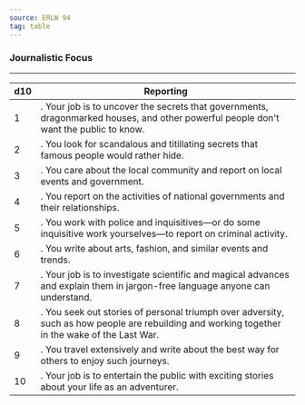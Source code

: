 ```yaml
---
source: ERLW 94
tag: table
---
```


### Journalistic Focus
---
|d10|Reporting|
|----|------------|
|1|. Your job is to uncover the secrets that governments, dragonmarked houses, and other powerful people don't want the public to know.|
|2|. You look for scandalous and titillating secrets that famous people would rather hide.|
|3|. You care about the local community and report on local events and government.|
|4|. You report on the activities of national governments and their relationships.|
|5|. You work with police and inquisitives—or do some inquisitive work yourselves—to report on criminal activity.|
|6|. You write about arts, fashion, and similar events and trends.|
|7|. Your job is to investigate scientific and magical advances and explain them in jargon-free language anyone can understand.|
|8|. You seek out stories of personal triumph over adversity, such as how people are rebuilding and working together in the wake of the Last War.|
|9|. You travel extensively and write about the best way for others to enjoy such journeys.|
|10|. Your job is to entertain the public with exciting stories about your life as an adventurer.|
